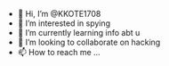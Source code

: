 - 👋 Hi, I’m @KKOTE1708
- 👀 I’m interested in spying
- 🌱 I’m currently learning info abt u
- 💞️ I’m looking to collaborate on hacking
- 📫 How to reach me ...


